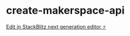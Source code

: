 # create-makerspace-api

[Edit in StackBlitz next generation editor ⚡️](https://stackblitz.com/~/github.com/veganpolice/create-makerspace-api)